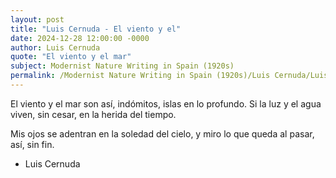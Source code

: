 ```yaml
---
layout: post
title: "Luis Cernuda - El viento y el"
date: 2024-12-28 12:00:00 -0000
author: Luis Cernuda
quote: "El viento y el mar"
subject: Modernist Nature Writing in Spain (1920s)
permalink: /Modernist Nature Writing in Spain (1920s)/Luis Cernuda/Luis Cernuda - El viento y el
---
```


El viento y el mar
son así, indómitos, 
islas en lo profundo.
Si la luz y el agua
viven, sin cesar,
en la herida del tiempo.

Mis ojos se adentran
en la soledad del cielo,
y miro lo que queda
al pasar, así, sin fin.

- Luis Cernuda
